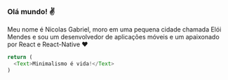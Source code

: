 ### Olá mundo! :v:

Meu nome é Nicolas Gabriel, moro em uma pequena cidade chamada Elói Mendes e sou um desenvolvedor de aplicações móveis e um apaixonado por React e React-Native :heart:

~~~javascript
return (
  <Text>Minimalismo é vida!</Text>
)
~~~

<!--
**NicolasGabrielDev/NicolasGabrielDev** is a ✨ _special_ ✨ repository because its `README.md` (this file) appears on your GitHub profile.

Here are some ideas to get you started:

- 🔭 I’m currently working on ...
- 🌱 I’m currently learning ...
- 👯 I’m looking to collaborate on ...
- 🤔 I’m looking for help with ...
- 💬 Ask me about ...
- 📫 How to reach me: ...
- 😄 Pronouns: ...
- ⚡ Fun fact: ...
-->
